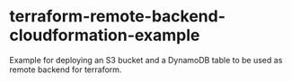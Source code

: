 # terraform-remote-backend-cloudformation-example
Example for deploying an S3 bucket and a DynamoDB table to be used as remote backend for terraform.
